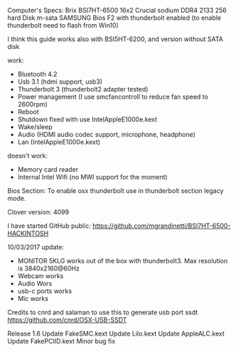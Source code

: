Computer's Specs:
Brix BSI7HT-6500
16x2 Crucial sodium DDR4 2133
256 hard Disk m-sata SAMSUNG
Bios F2 with thunderbolt enabled (to enable thunderbolt need to flash from Win10)

I think this guide works also with BSI5HT-6200, and version without SATA disk

work:
- Bluetooth 4.2
- Usb 3.1 (hdmi support, usb3)
- Thunderbolt 3 (thunderbolt2 adapter tested)
- Power management (I use smcfancontroll to reduce fan speed to 2600rpm)
- Reboot
- Shutdown fixed with use IntelAppleE1000e.kext
- Wake/sleep
- Audio (HDMI audio codec support, microphone, headphone)
- Lan (IntelAppleE1000e.kext)

doesn't work:
- Memory card reader
- Internal Intel Wifi (no MWI support for the moment)

Bios Section:
To enable osx thunderbolt use in thunderbolt section legacy mode.

Clover version: 4099

I have started GitHub public:
https://github.com/mgrandinetti/BSI7HT-6500-HACKINTOSH

10/03/2017 update:
- MONITOR 5KLG works out of the box with thunderbolt3. Max resolution is 3840x2160@60Hz
- Webcam works
- Audio Wors
- usb-c ports works
- Mic works

Credits to
cnrd and salaman to use this to generate usb port ssdt https://github.com/cnrd/OSX-USB-SSDT

Release 1.6
Update FakeSMC.kext
Update Lilo.kext
Update AppleALC.kext
Update FakePCIID.kext
Minor bug fix